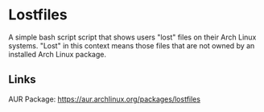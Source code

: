 # Lostfiles
A simple bash script script that shows users "lost" files on their Arch Linux systems.  "Lost" in this context means those files that are not owned by an installed Arch Linux package.

## Links
AUR Package: https://aur.archlinux.org/packages/lostfiles
